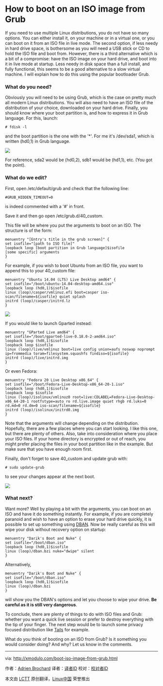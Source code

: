 How to boot on an ISO image from Grub
================================================================================
If you need to use multiple Linux distributions, you do not have so many options. You can either install it, on your machine or in a virtual one, or you can boot on it from an ISO file in live mode. The second option, if less needy in hard drive space, is bothersome as you will need a USB stick or CD to hold the ISO file and boot from. However, there is a third alternative which is a bit of a compromise: have the ISO image on your hard drive, and boot into it in live mode at startup. Less needy in disk space than a full install, and fully functional, this seems to be a good alternative to a slow virtual machine. I will explain how to do this using the popular bootloader Grub.

### What do you need? ###

Obviously you will need to be using Grub, which is the case on pretty much all modern Linux distributions. You will also need to have an ISO file of the distribution of your choice, downloaded on your hard drive. Finally, you should know where your boot partition is, and how to express it in Grub language. For this, launch:

    # fdisk -l 

and the boot partition is the one with the '*'. For me it's /dev/sda1, which is written (hd0,1) in Grub language.

![](https://farm6.staticflickr.com/5606/15174383814_a92a4eda3e_z.jpg)

For reference, sda2 would be (hd0,2), sdb1 would be (hd1,1), etc. (You got the point). 

### What do we edit? ###

First, open /etc/default/grub and check that the following line:

    #GRUB_HIDDEN_TIMEOUT=0

is indeed commented with a '#' in front.

Save it and then go open /etc/grub.d/40_custom.

This file will be where you put the arguments to boot on an ISO. The structure is of the form:

    menuentry "[Entry's title in the grub screen]" { 
    set isofile="[path to ISO file]" 
    loopback loop [boot partition in Grub language]$isofile 
    [some specific] arguments
    }

For example, if you wish to boot Ubuntu from an ISO file, you want to append this to your 40_custom file:

    menuentry "Ubuntu 14.04 (LTS) Live Desktop amd64" { 
    set isofile="/boot/ubuntu-14.04-desktop-amd64.iso" 
    loopback loop (hd0,1)$isofile 
    linux (loop)/casper/vmlinuz.efi boot=casper iso-scan/filename=${isofile} quiet splash 
    initrd (loop)/casper/initrd.lz 
    }

![](https://farm8.staticflickr.com/7480/15608510369_ff50b28f5e_z.jpg)

If you would like to launch Gparted instead:

    menuentry "GParted Live amd64" { 
    set isofile="/boot/gparted-live-0.18.0-2-amd64.iso" 
    loopback loop (hd0,1)$isofile 
    loopback loop $isofile 
    linux (loop)/live/vmlinuz boot=live config union=aufs noswap noprompt ip=frommedia toram=filesystem.squashfs findiso=${isofile} 
    initrd (loop)/live/initrd.img 
    }

Or even Fedora:

    menuentry "Fedora 20 Live Desktop x86_64" { 
    set isofile="/boot/Fedora-Live-Desktop-x86_64-20-1.iso" 
    loopback loop (hd0,1)$isofile 
    loopback loop $isofile 
    linux (loop)/isolinux/vmlinuz0 root=live:CDLABEL=Fedora-Live-Desktop-x86_64-20-1 rootfstype=auto ro rd.live.image quiet rhgb rd.luks=0 rd.md=0 rd.dm=0 iso-scan/filename=${isofile} 
    initrd (loop)/isolinux/initrd0.img 
    }

Note that the arguments will change depending on the distribution. Hopefully, there are a few places where you can start looking. I like this one, but there are plenty of others. Also, take into consideration where you place your ISO files. If your home directory is encrypted or out of reach, you might prefer placing the files in your boot partition like in the example. But make sure that you have enough room first.

Finally, don't forget to save 40_custom and update grub with:

    # sudo update-grub 

to see your changes appear at the next boot.

![](https://farm8.staticflickr.com/7480/15795905012_47968033f7_z.jpg)

### What next? ###

Want more? Well by playing a bit with the arguments, you can boot on an ISO and have it do something instantly. For example, if you are completely paranoid and wish to have an option to erase your hard drive quickly, it is possible to set up something using [DBAN][1]. Now be really careful as this will wipe your disk without recovery option on startup:

    menuentry "Darik's Boot and Nuke" { 
    set isofile="/boot/dban.iso" 
    loopback loop (hd0,1)$isofile 
    linux (loop)/dban.bzi nuke="dwipe" silent 
    }

Alternatively,

    menuentry "Darik's Boot and Nuke" {
    set isofile="/boot/dban.iso"
    loopback loop (hd0,1)$isofile
    linux (loop)/dban.bzi
    }

will show you the DBAN's options and let you choose to wipe your drive. **Be careful as it is still very dangerous**.

To conclude, there are plenty of things to do with ISO files and Grub: whether you want a quick live session or prefer to destroy everything with the tip of your finger. The next step would be to launch some privacy focused distribution like [Tails][2] for example.

What do you think of booting on an ISO from Grub? Is it something you would consider doing? And why? Let us know in the comments.

--------------------------------------------------------------------------------

via: http://xmodulo.com/boot-iso-image-from-grub.html

作者：[Adrien Brochard][a]
译者：[译者ID](https://github.com/译者ID)
校对：[校对者ID](https://github.com/校对者ID)

本文由 [LCTT](https://github.com/LCTT/TranslateProject) 原创翻译，[Linux中国](http://linux.cn/) 荣誉推出

[a]:http://xmodulo.com/author/adrien
[1]:http://www.dban.org/
[2]:https://tails.boum.org/